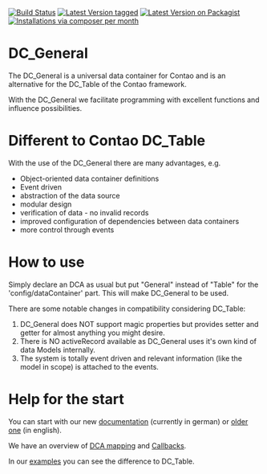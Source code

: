 [![Build Status](https://travis-ci.org/contao-community-alliance/dc-general.png)](https://travis-ci.org/contao-community-alliance/dc-general)
[![Latest Version tagged](http://img.shields.io/github/tag/contao-community-alliance/dc-general.svg)](https://github.com/contao-community-alliance/dc-general/tags)
[![Latest Version on Packagist](http://img.shields.io/packagist/v/contao-community-alliance/dc-general.svg)](https://packagist.org/packages/contao-community-alliance/dc-general)
[![Installations via composer per month](http://img.shields.io/packagist/dm/contao-community-alliance/dc-general.svg)](https://packagist.org/packages/contao-community-alliance/dc-general)


DC_General
==========

The DC_General is a universal data container for Contao and is an alternative
for the DC_Table of the Contao framework.

With the DC_General we facilitate programming with excellent functions and
influence possibilities.


Different to Contao DC_Table
============================

With the use of the DC_General there are many advantages, e.g.

* Object-oriented data container definitions
* Event driven
* abstraction of the data source
* modular design
* verification of data - no invalid records
* improved configuration of dependencies between data containers
* more control through events


How to use
==========

Simply declare an DCA as usual but put "General" instead of "Table" for the
'config/dataContainer' part.
This will make DC_General to be used.

There are some notable changes in compatibility considering DC_Table:
1. DC_General does NOT support magic properties but provides setter and getter
   for almost anything you might desire.
2. There is NO activeRecord available as DC_General uses it's own kind of data
   Models internally.
3. The system is totally event driven and relevant information (like the model
   in scope) is attached to the events.


Help for the start
==================

You can start with our new [documentation](https://dc-general.readthedocs.io/de/latest/index.html)
(currently in german) or [older one](http://contao-community-alliance.github.io/dc-general-docs/) (in english). 

We have an overview of [DCA mapping](https://dc-general.readthedocs.io/de/latest/reference/dca_mapping.html)
and [Callbacks](https://dc-general.readthedocs.io/de/latest/reference/callbacks.html).

In our [examples](https://github.com/contao-community-alliance/dc-general-example)
you can see the difference to DC_Table.
